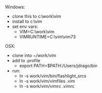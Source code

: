 Windows:

* clone this to c:\work\vim
* install to c:\vim
* set env vars:
  * VIM=C:\work\vim
  * VIMRUNTIME=C:\vim\vim73

OSX:

* clone into ~/work/vim
* add to .profile
  * export PATH=$PATH:/Users/jdrago/bin
* run:
  * ln -s work/vim/bin/flashlight_srcs
  * ln -s work/vim/vimfiles .vim
  * ln -s work/vim/vimrc .vimrc

